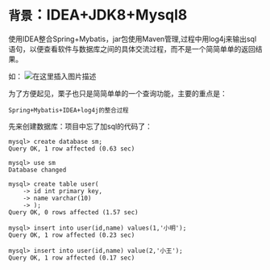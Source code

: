 
# `背景`：IDEA+JDK8+Mysql8  

使用IDEA整合Spring+Mybatis，jar包使用Maven管理,过程中用log4j来输出sql语句，以便查看软件与数据库之间的具体交流过程，而不是一个简简单单的返回结果。

如：
![在这里插入图片描述](https://img-blog.csdn.net/20180918113243645?watermark/2/text/aHR0cHM6Ly9ibG9nLmNzZG4ubmV0L3FxXzM4NDA5OTQ0/font/5a6L5L2T/fontsize/400/fill/I0JBQkFCMA==/dissolve/70)

为了方便起见，栗子也只是简简单单的一个查询功能，主要的重点是：
```
Spring+Mybatis+IDEA+log4j的整合过程
```

先来创建数据库：项目中忘了加sql的代码了：
```
mysql> create database sm;
Query OK, 1 row affected (0.63 sec)

mysql> use sm
Database changed

mysql> create table user(
    -> id int primary key,
    -> name varchar(10)
    -> );
Query OK, 0 rows affected (1.57 sec)

mysql> insert into user(id,name) values(1,'小明');
Query OK, 1 row affected (0.23 sec)

mysql> insert into user(id,name) value(2,'小王');
Query OK, 1 row affected (0.17 sec)
```

